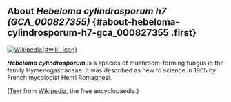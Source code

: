 About *Hebeloma cylindrosporum h7 (GCA\_000827355)* {#about-hebeloma-cylindrosporum-h7-gca_000827355 .first}
---------------------------------------------------

[![Wikipedia](/img/wikipedia_logo_v2_en.png){#wiki_icon}](http://en.wikipedia.org/wiki/Hebeloma_cylindrosporum)

***Hebeloma cylindrosporum*** is a species of mushroom-forming fungus in
the family Hymenogastraceae. It was described as new to science in 1965
by French mycologist Henri Romagnesi.

([Text](http://en.wikipedia.org/wiki/Hebeloma_cylindrosporum) from
[Wikipedia](http://en.wikipedia.org/), the free encyclopaedia.)
